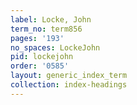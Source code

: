 ```yaml
---
label: Locke, John
term_no: term856
pages: '193'
no_spaces: LockeJohn
pid: lockejohn
order: '0585'
layout: generic_index_term
collection: index-headings
---
```

